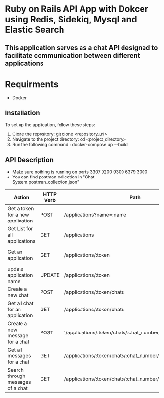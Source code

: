 # Ruby on Rails API App with Dokcer using Redis, Sidekiq, Mysql and Elastic Search

## This application serves as a chat API designed to facilitate communication between different applications

# Requirments
- Docker

## Installation

To set up the application, follow these steps:

1. Clone the repository:
   git clone <repository_url>
2. Navigate to the project directory:
   cd <project_directory>
3. Run the following command :
   docker-compose up --build

## API Description
- Make sure nothing is running on ports 3307 9200 9300 6379 3000
- You can find postman collection in "Chat-System.postman_collection.json"


| Action                                                                   | HTTP Verb | Path                                                                        | Parameters  | Body                                                                       | Response                                                |
|--------------------------------------------------------------------------|-----------|-----------------------------------------------------------------------------|---------------------------------------------|--------------------------------------|---------------------------------------------------------|
| Get a token for a new application                                        | POST      | /applications?name=:name                                            | {"name"}       | |{"token"} |                                                                      | :token                             | 
| Get List for all applications                                | GET       | /applications                                        |                                                 |                       | {"app_name", "chats_count", "created_at"}                                          |
| Get an application                                               |GET            | /applications/:token | :token                    |   |  {"app_name", "chats_count", "created_at"}
| update application name    | UPDATE     |    /applications/:token  |  :token  |  {:name} |{"app_name", "chats_count", "created_at"} |
| Create a new chat    | POST   | /applications/:token/chats | :token |  | {"chat_number"} |   
Get all chat for an application | GET | /applications/:token/chats | :token | | {"chat_number" ,"messages_count"} |
Create a new message for a chat | POST | '/applications/:token/chats/:chat_number/messages | :token :chat_number | |  {"message_number"}
| Get all messages for a chat | GET | /applications/:token/chats/:chat_number/messages | :token :chat_number |  | {"message_number", "text"} |
| Search through messages of a chat | GET | /applications/:token/chats/:chat_number/messages/search/:q | :token :chat_number :q | | {}




